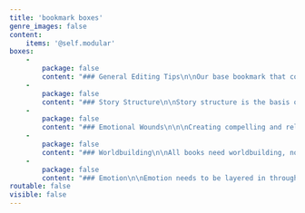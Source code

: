 ```yaml
---
title: 'bookmark boxes'
genre_images: false
content:
    items: '@self.modular'
boxes:
    -
        package: false
        content: "### General Editing Tips\n\nOur base bookmark that covers all the important things to think about while reading.\n\n**Remind yourself about:**\n * Goal, Motivation, and Conflict (GMC)\n * Action and reaction\n * Voice\n * Conflict\n * And more! \n\n[Download](/materials/EditingBookmark_General.pdf?target=_blank){.button}\n\n"
    -
        package: false
        content: "### Story Structure\n\nStory structure is the basis of all storytelling. Having a base understanding of structure is important in telling any story (especially if you plan to break any rules). This story structure bookmark is here to help you think about the pacing and forward momentum of the story while you're reading. \n\n**What forms the foundation of your current read?**\n\n[Download](/materials/EditingBookmark_Structure.pdf?target=_blank){.button}"
    -
        package: false
        content: "### Emotional Wounds\n\n\nCreating compelling and relatable characters are all about their emotional wounds. Important characters should have emotional wounds and writers should poke at those wounds.\n\nHow do those wounds influence a story and how does a story force your character to change? All characters have a lie that they tell themselves that stops them from achieving their goals. What is their lie and how do they interact with it? \n\n**What emotional wound does a character have and how does the book confront it?**\n\n[Download](/materials/EditingBookmark_Wounds.pdf?target=_blank){.button}"
    -
        package: false
        content: "### Worldbuilding\n\nAll books need worldbuilding, no matter the genre!\n\nOur worldbuilding bookmark will help you think about worldbuilding and setting in different ways. It will help you see the interplay between characters and the world and how that will change and expand the story.\n\n**Why does this book need to take place here?**\n\n[Download](/materials/EditingBookmark_Worldbuilding.pdf?target=_blank){.button}\n"
    -
        package: false
        content: "### Emotion\n\nEmotion needs to be layered in through revisions. What you're feeling, what the character is feeling, and how that influences the story are all very important.\n\nThe emotion bookmark will help you think about how to revise for emotion in your own writing while you're reading. \n\n[Download](/materials/EditingBookmark_Emotion.pdf?target=_blank){.button}"
routable: false
visible: false
---
```



